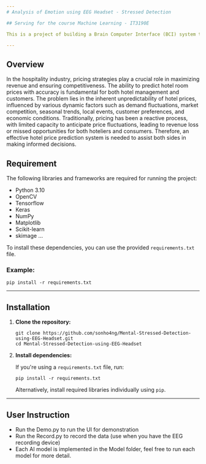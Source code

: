 ```yaml
---
# Analysis of Emotion using EEG Headset - Stressed Detection

## Serving for the course Machine Learning - IT3190E

This is a project of building a Brain Computer Interface (BCI) system to classify emotional stress state base on EEG signal.

---
```

## Overview

In the hospitality industry, pricing strategies play a crucial role in maximizing revenue and ensuring competitiveness. The ability to predict hotel room prices with accuracy is fundamental for both hotel management and customers. The problem lies in the inherent unpredictability of hotel prices, influenced by various dynamic factors such as demand fluctuations, market competition, seasonal trends, local events, customer preferences, and economic conditions. Traditionally, pricing has been a reactive process, with limited capacity to anticipate price fluctuations, leading to revenue loss or missed opportunities for both hoteliers and consumers. Therefore, an effective hotel price prediction system is needed to assist both sides in making informed decisions.

## Requirement

The following libraries and frameworks are required for running the project:

- Python 3.10
- OpenCV
- Tensorflow
- Keras
- NumPy
- Matplotlib
- Scikit-learn
- skimage
...

To install these dependencies, you can use the provided `requirements.txt` file.

### Example:

```
pip install -r requirements.txt
```

---

## Installation

1. **Clone the repository:**

   ```
   git clone https://github.com/sonho4ng/Mental-Stressed-Detection-using-EEG-Headset.git
   cd Mental-Stressed-Detection-using-EEG-Headset
   ```

2. **Install dependencies:**

   If you're using a `requirements.txt` file, run:

   ```
   pip install -r requirements.txt
   ```

   Alternatively, install required libraries individually using `pip`.

---

## User Instruction

- Run the Demo.py to run the UI for demonstration
- Run the Record.py to record the data (use when you have the EEG recording device)
- Each AI model is implemented in the Model folder, feel free to run each model for more detail. 
